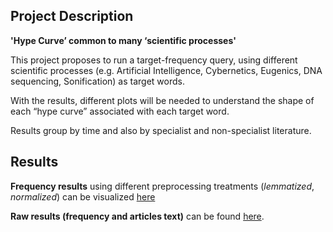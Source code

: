 

## Project Description

**'Hype Curve’ common to many ‘scientific processes'**

This project proposes to run a target-frequency query, using different scientific processes (e.g. Artificial Intelligence, Cybernetics, Eugenics, DNA sequencing, Sonification) as target words.  

With the results, different plots will be needed to understand the shape of each “hype curve” associated with each target word. 

Results group by time and also by specialist and non-specialist literature. 

## Results

**Frequency results** using different preprocessing treatments (*lemmatized*, *normalized*) can be visualized [here](https://github.com/defoe-code/defoe_visualization/tree/master/Round_1/Edward_Martin)

**Raw results (frequency and articles text)** can be found [here](https://uoe.sharepoint.com/sites/DEFOE_Results/Shared%20Documents/Forms/AllItems.aspx?id=%2Fsites%2FDEFOE%5FResults%2FShared%20Documents%2FEdward%2Etar&parent=%2Fsites%2FDEFOE%5FResults%2FShared%20Documents).
